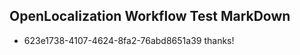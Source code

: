 ## OpenLocalization Workflow Test MarkDown
* 623e1738-4107-4624-8fa2-76abd8651a39 thanks!

<!--HONumber=Aug16_HO1-->


